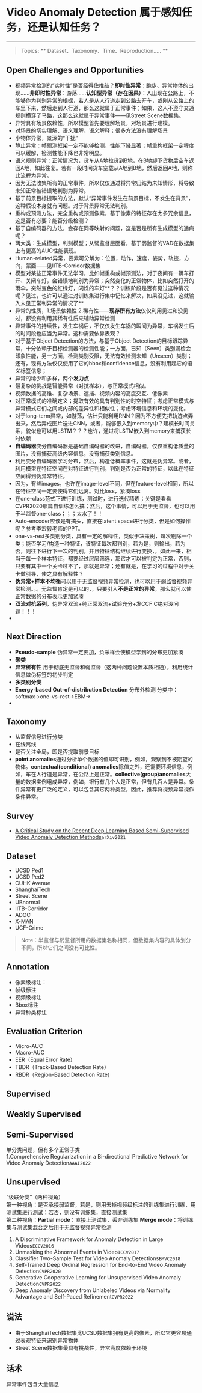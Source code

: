 # Video Anomaly Detection 属于感知任务，还是认知任务？
***
> Topics: ** Dataset、Taxonomy、Time、Reproduction..... **

## Open Challenges and Opportunities
* 视频异常检测的“实时性”是否经得住推敲？**即时性异常**：跑步、异常物体的出现……**非即时性异常**：游荡……**认知型异常（存在因果）**：人出现在公路上，不能够作为判别异常的根据，若人是从人行道走到公路去开车，或刚从公路上的车里下来，然后走到人行道，那么这就属于正常事件；如果，这人不遵守交通规则横穿了马路，这那么这就属于异常事件——见Street Scene数据集。
* 异常具有场景依赖性，所以模型首先要理解场景，对场景进行建模。
* 对场景的切实理解、语义理解、语义解释；很多方法没有理解场景
* 小物体异常，景深的“干扰”
* 静止异常：帧预测框架一定不能够检测，性能下降显著；帧重构框架一定程度可以缓解，检测性能下降也非常明显。
* 语义规则异常：正常情况为，货车从A地拉货到B地，在B地卸下货物后空车返回A地，如此往复。若有一段时间货车空载从A地到B地，然后返回A地，则称此流程为异常。
* 因为无法收集所有的正常事件，所以仅仅通过将异常归结为未知情形，将导致未知正常被错误地判别为异常。
* 基于前景目标提取的方法，默认“异常事件发生在前景目标，不发生在背景”，这种假设本身就有问题。对于背景异常无法判别。
* 重构或预测方法，完全重构或预测像素，基于像素的特征存在太多冗余信息，这是否有必要？能否分级检测？
* 基于自编码器的方法，会存在同等映射的问题，这是否是所有生成模型的通病呢？
* 两大类：生成模型，判别模型；从弱监督层面看，基于弱监督的VAD在数据集上有更高的AUC性能表现。
* Human-related异常，要素可分解为：位置，动作，速度，姿势，轨迹，方向，蒙面——见IITB-Corridor数据集
* 模型对某些正常事件无法学习，比如帧重构或帧预测法，对于夜间有一辆车打开、关闭车灯，会错误地判别为异常；突然变化的正常物体，比如突然打开的雨伞，突然变色的红绿灯，闪烁的车灯**？？训练阶段是否有见过这种情况呢？见过，也许可以通过对训练集进行集中记忆来解决，如果没见过，这就输入未见正常判异常的情况了**
* 异常的性质，1.场景依赖性 2.稀有性——**现存所有方法**仅仅利用见过和没见过，都没有利用其稀有性质来辅助异常检测
* 异常事件的持续性，发生车祸后，不仅仅发生车祸的瞬间为异常，车祸发生后的时间段也应当为异常。这种需要依靠表观？
* 对于基于Object Detection的方法，与基于Object Detection的目标跟踪异常，十分依赖于目标检测器的检测性能；一方面，已知（Seen）类别漏检会印象性能，另一方面，检测类别受限，无法有效检测未知（Unseen）类别；还有，现有方法仅仅使用了它的bbox和confidence信息，没有利用起它的语义标签信息；
* 异常的稀少和多样，两个**发力点**
* 最复杂的挑战是智能异常（对抗样本），与正常模式相似。
* 视频数据的高维、复杂场景、遮挡、视频内容的高度交互、低像素
* 对正常模式的准确定义；提取有效的具有判别性的时空特征；考虑正常模式与异常模式它们之间或内部的差异性和相似性；考虑环境信息和环境的变化。
* 对于long-term异常，如游荡，估计只能利用RNN？因为不方便先把轨迹点弄出来，然后弄成图片送进CNN，或者，能够嵌入到memory中？建模长时间关系，貌似也可以用LSTM？？？也许，通过将LSTM嵌入到memory来捕获长时依赖
* **自编码器**变分自编码器是基础自编码器的改进，自编码器，仅仅重构低质量的图片，没有捕获高级内容信息，没有捕获类别信息。
* 利用变分自编码器学习分布，然后，构造低概率事件，这就是伪异常。或者，利用模型在特征空间在对特征进行判别，判别是否为正常的特征，以此在特征空间得到伪异常特征。
* 因为，有些images，也许在image-level不同，但在feature-level相同，所以在特征空间一定要使得它们远离。对比loss，紧凑loss
* 在one-class范式下进行训练，测试时，进行迭代精炼；关键是看看CVPR2020那篇自训练怎么搞；然后，这个事情，可以用于无监督，也可以用于半监督one-class；；；太水了！！
* Auto-encoder应该是有搞头，直接在latent space进行分类，但是如何操作呢？参考李宏毅老师的PPT。
* one-vs-rest多类别分类，具有一定的解释性，类似于决策树，每次剔除一个类；能否学习/构造一种特征，该特征每次都判别，若为是，则输出，若为否，则往下进行下一次的判别，并且特征结构继续进行变换，，如此一来，相当于每一个样本特征，都要经过层层筛选，那它才可以被判定为正常，否则，只要有其中一个关卡过不了，那就是异常；还有就是，在学习的过程中对于关卡做引导，使之具有解释性？
* **伪异常+样本不均衡**可以用于无监督视频异常检测，也可以用于弱监督视频异常检测。。。无监督肯定是可以的，，只要引入**不是正常的异常**，那么就可以使正常数据的分布表示更加紧凑
* **双流对抗系列**，伪异常双流+纯正常双流+试验充分+发CCF C绝对没问题！！！
* 

## Next Direction
* **Pseudo-sample** 伪异常一定要加，负采样会使模型学到的分布更加紧凑
* **聚类** 
* **异常稀有性** 用于彻底无监督和弱监督（这两种问题设置本质相通），利用统计信息做伪标签的初步判定
* **多类别分类** 
* **Energy-based Out-of-distribution Detection** 分布外检测 分类中：softmax->one-vs-rest->EBM->
* 

## Taxonomy
* 从监督信号进行分类
* 在线离线
* 是否关注全局，即是否提取前景目标 
* **point anomalies**通过分析单个数据的值即可识别，例如，观察到不被期望的物体。**contextual(conditional) anomalies**除值之外，还需要环境信息，例如，车在人行道是异常，在公路上是正常。**collective(group)anomalies**大量的数据实例组成异常，例如，银行有几个人是正常，但有几百人是异常。条件异常有更广泛的定义，可以包含其它两种类型，因此，推荐将视频异常视作条件异常。


## Survey
* [A Critical Study on the Recent Deep Learning Based Semi-Supervised Video Anomaly Detection Methods](./Survey/A%20Critical%20Study%20on%20the%20Recent%20Deep%20Learning%20Based%20Semi-Supervised%20Video%20Anomaly%20Detection%20Methods.pdf)`arXiv2021`



## Dataset
* UCSD Ped1
* UCSD Ped2
* CUHK Avenue
* ShanghaiTech
* Street Scene
* UBnormal
* IITB-Corridor
* ADOC
* X-MAN
* UCF-Crime
>Note：半监督与弱监督所用的数据集名称相同，但数据集内容的具体划分不同，所以它们之间没有可比性。

## Annotation
* 像素级标注：
* 帧级标注
* 视频级标注
* Bbox标注
* 异常种类标注

## Evaluation  Criterion
* Micro-AUC
* Macro-AUC
* EER（Equal Error Rate）
* TBDR（Track-Based Detection Rate）
* RBDR（Region-Based Detection Rate）

## Supervised



## Weakly Supervised


## Semi-Supervised
单分类问题，但有多个正常子类  
1.Comprehensive Regularization in a Bi-directional Predictive Network for Video Anomaly Detection`AAAI2022`

## Unsupervised
“级联分类”（两种视角）  
第一种视角：是否承接弱监督，若是，则用去掉视频级标注的训练集进行训练，用测试集进行测试；若否，则没有训练集，直接测试集  
第二种视角：**Partial mode**：直接上测试集，丢弃训练集 **Merge mode**：将训练集与测试集混合之后用于无监督视频异常检测
1. A Discriminative Framework for Anomaly Detection in Large Videos`ECCV2016`
2. Unmasking the Abnormal Events in Video`ICCV2017`
3. Classifier Two-Sample Test for Video Anomaly Detections`BMVC2018`
4. Self-Trained Deep Ordinal Regression for End-to-End Video Anomaly Detection`CVPR2020`
5. Generative Cooperative Learning for Unsupervised Video Anomaly Detection`CVPR2022`
6. Deep Anomaly Discovery from Unlabeled Videos via Normality Advantage and Self-Paced Refinement`CVPR2022`


## 说法
* 由于ShanghaiTech数据集比UCSD数据集拥有更高的像素，所以它更容易通过表观特征来识别异常物体
* Street Scene数据集最具有挑战性，异常高度依赖于环境




## 话术
异常事件包含大量信息


